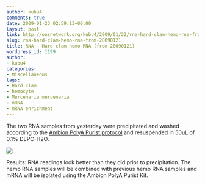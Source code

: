 ```yaml
---
author: kubu4
comments: true
date: 2009-01-23 02:59:13+00:00
layout: post
link: http://onsnetwork.org/kubu4/2009/01/22/rna-hard-clam-hemo-rna-from-20090121/
slug: rna-hard-clam-hemo-rna-from-20090121
title: RNA - Hard clam hemo RNA (from 20090121)
wordpress_id: 1199
author:
- kubu4
categories:
- Miscellaneous
tags:
- Hard clam
- hemocyte
- Mercenaria mercenaria
- mRNA
- mRNA enrichment
---
```


The two RNA samples from yesterday were precipitated and washed according to the [Ambion PolyA Purist protocol](http://aquacul4.fish.washington.edu/Protocols:Information%20Sheets/Commercial%20Protocols:Manuals/Ambion%20-%20MicroPoly%28A%29Purist%20Kit.pdf) and resuspended in 50uL of 0.1% DEPC-H2O.

![](http://eagle.fish.washington.edu/Arabidopsis/RNA%20Spec%20Readings/20090122%20RNA%20SJW.png)

Results: RNA readings look better than they did prior to precipitation. The hemo RNA samples will be combined with previous hemo RNA samples and mRNA will be isolated using the Ambion PolyA Purist Kit.
